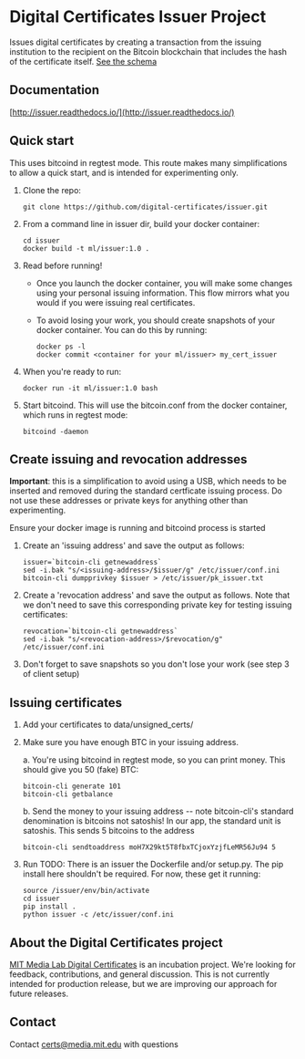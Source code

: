 Digital Certificates Issuer Project
===================================

Issues digital certificates by creating a transaction from the issuing institution to the recipient
on the Bitcoin blockchain that includes the hash of the certificate itself. [See the schema](https://github.com/digital-certificates/schema)

Documentation
-------------

[http://issuer.readthedocs.io/](http://issuer.readthedocs.io/)

Quick start
-----------

This uses bitcoind in regtest mode. This route makes many simplifications to allow a quick start, and is intended for
experimenting only.


1. Clone the repo:

    ```
    git clone https://github.com/digital-certificates/issuer.git
    ```


2. From a command line in issuer dir, build your docker container:
    
    ```
    cd issuer
    docker build -t ml/issuer:1.0 .
    ```

3. Read before running!

    - Once you launch the docker container, you will make some changes using your personal issuing information. This flow mirrors what you would if you were issuing real certificates.
    - To avoid losing your work, you should create snapshots of your docker container. You can do this by running:

        ```
        docker ps -l
        docker commit <container for your ml/issuer> my_cert_issuer
        ```

4. When you're ready to run:

    ```
    docker run -it ml/issuer:1.0 bash
    ```

5. Start bitcoind. This will use the bitcoin.conf from the docker container, which runs in regtest mode:

    ```
    bitcoind -daemon
    ```

Create issuing and revocation addresses
---------------------------------------

__Important__: this is a simplification to avoid using a USB, which needs to be inserted and removed during the
standard certficate issuing process. Do not use these addresses or private keys for anything other than experimenting.

Ensure your docker image is running and bitcoind process is started

1. Create an 'issuing address' and save the output as follows:

    ```
    issuer=`bitcoin-cli getnewaddress`
    sed -i.bak "s/<issuing-address>/$issuer/g" /etc/issuer/conf.ini
    bitcoin-cli dumpprivkey $issuer > /etc/issuer/pk_issuer.txt
    ```

2. Create a 'revocation address' and save the output as follows. Note that we don't need to save this
corresponding private key for testing issuing certificates:

    ```
    revocation=`bitcoin-cli getnewaddress`
    sed -i.bak "s/<revocation-address>/$revocation/g" /etc/issuer/conf.ini
    ```

3. Don't forget to save snapshots so you don't lose your work (see step 3 of client setup)

Issuing certificates
--------------------

1. Add your certificates to data/unsigned_certs/

2. Make sure you have enough BTC in your issuing address.

    a. You're using bitcoind in regtest mode, so you can print money. This should give you 50 (fake) BTC:

    ```
    bitcoin-cli generate 101
    bitcoin-cli getbalance
    ```

    b. Send the money to your issuing address -- note bitcoin-cli's standard denomination is bitcoins not satoshis! In our
    app, the standard unit is satoshis. This sends 5 bitcoins to the address

    ```
    bitcoin-cli sendtoaddress moH7X29kt5T8fbxTCjoxYzjfLeMR56Ju94 5
    ```

3. Run
TODO: There is an issuer the Dockerfile and/or setup.py. The pip install here shouldn't be required.
For now, these get it running:

    ```
    source /issuer/env/bin/activate
    cd issuer
    pip install .
    python issuer -c /etc/issuer/conf.ini
    ```


About the Digital Certificates project
--------------------------------------

[MIT Media Lab Digital Certificates](http://certificates.media.mit.edu/) is an incubation project. We're looking for feedback, contributions, and general
discussion. This is not currently intended for production release, but we are improving our approach for future releases.


Contact
-------

Contact [certs@media.mit.edu](mailto:certs@media.mit.edu) with questions

